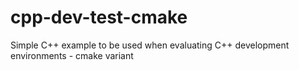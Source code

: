 # cpp-dev-test-cmake
Simple C++ example to be used when evaluating C++ development environments - cmake variant
